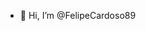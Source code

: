 - 👋 Hi, I’m @FelipeCardoso89

<!---
FelipeCardoso89/FelipeCardoso89 is a ✨ special ✨ repository because its `README.md` (this file) appears on your GitHub profile.
You can click the Preview link to take a look at your changes.
--->
